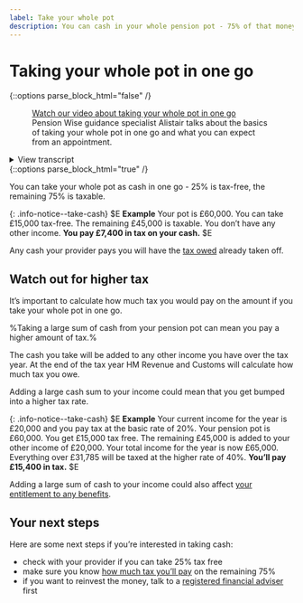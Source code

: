 ```yaml
---
label: Take your whole pot
description: You can cash in your whole pension pot - 75% of that money is taxable.
---
```


<div class="circle circle--m circle--take-cash"></div>

# Taking your whole pot in one go

{::options parse_block_html="false" /}
<div class="video">
  <figure>
    <div class="player-container">
      <a href="https://www.youtube.com/watch?v=a31ebhd_UrU">
        Watch our video about taking your whole pot in one go
      </a>
      <a class="captions" href="/captions/take-whole-pot.xml" style="display:none;">Captions</a>
    </div>
    <figcaption>
      Pension Wise guidance specialist Alistair talks about the basics of taking your whole pot in one go and what you can expect from an appointment.
    </figcaption>
  </figure>
  <details>
    <summary><span class="summary">View transcript</span></summary>
    <div class="panel-indent">
      <p>
        One of the new things you can do with your pension is to cash it all in one go
      </p>
      <p>
        Normally a quarter of your pot is tax-free but it’s really important to remember that the other three quarters of your pot is subject to tax
      </p>
      <p>
        It’s also important to think about how will you live throughout retirement if you take this option
      </p>
      <p>
        If you’d like to hear more about how this applies to you, book your own free Pension Wise appointment
      </p>
    </div>
  </details>
</div>
{::options parse_block_html="true" /}

You can take your whole pot as cash in one go - 25% is tax-free, the remaining 75% is taxable.

{: .info-notice--take-cash}
$E **Example**
Your pot is £60,000.
You can take £15,000 tax-free.
The remaining £45,000 is taxable.
You don’t have any other income.
**You pay £7,400 in tax on your cash.**
$E

Any cash your provider pays you will have the [tax owed](/tax) already taken off.

## Watch out for higher tax

It’s important to calculate how much tax you would pay on the amount if you take your whole pot in one go.

%Taking a large sum of cash from your pension pot can mean you pay a higher amount of tax.%

The cash you take will be added to any other income you have over the tax year.  At the end of the tax year HM Revenue and Customs will calculate how much tax you owe.

Adding a large cash sum to your income could mean that you get bumped into a higher tax rate.

{: .info-notice--take-cash}
$E
**Example**
Your current income for the year is £20,000 and you pay tax at the basic rate of 20%.
Your pension pot is £60,000.
You get £15,000 tax free.
The remaining £45,000 is added to your other income of £20,000.
Your total income for the year is now £65,000.
Everything over £31,785 will be taxed at the higher rate of 40%.
**You’ll pay £15,400 in tax.**
$E

Adding a large sum of cash to your income could also affect [your entitlement to any benefits](/benefits).

## Your next steps

Here are some next steps if you’re interested in taking cash:

- check with your provider if you can take 25% tax free
- make sure you know [how much tax you’ll pay](/tax) on the remaining 75%
- if you want to reinvest the money, talk to a [registered financial adviser](http://www.fca.org.uk/register) first
